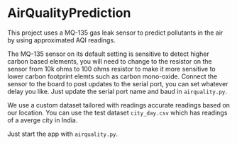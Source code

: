 # AirQualityPrediction
This project uses a MQ-135 gas leak sensor to predict pollutants in the air by using approximated AQI readings.

The MQ-135 sensor on its default setting is sensitive to detect higher carbon based elements, you will need to change to the resistor on the sensor from 10k ohms 
to 100 ohms resistor to make it more sensitive to lower carbon footprint elemts such as carbon mono-oxide.
Connect the sensor to the board to post updates to the serial port, you can set whatever delay you like. Just update the serial port name and baud in `airquality.py`.

We use a custom dataset tailored with readings accurate readings based on our location. You can use the test dataset `city_day.csv` which has readings of a averge city
in India.

Just start the app with `airquality.py`.
